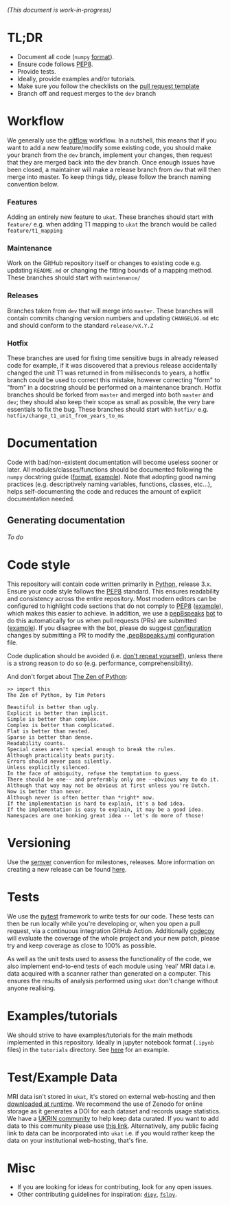 *(This document is work-in-progress)*

# TL;DR
- Document all code (`numpy` [format](https://numpydoc.readthedocs.io/en/latest/format.html)).
- Ensure code follows [PEP8](https://www.python.org/dev/peps/pep-0008/).
- Provide tests.
- Ideally, provide examples and/or tutorials.
- Make sure you follow the checklists on the [pull request template](PULL_REQUEST_TEMPLATE.md)
- Branch off and request merges to the `dev` branch

# Workflow
We generally use the [gitflow](https://www.atlassian.com/git/tutorials/comparing-workflows/gitflow-workflow#:~:text=The%20overall%20flow%20of%20Gitflow,merged%20into%20the%20develop%20branch) workflow. In a nutshell, this means that if you want to add a new feature/modify some existing code, you should make your branch from the `dev` branch, implement your changes, then request that they are merged back into the dev branch. Once enough issues have been closed, a maintainer will make a release branch from `dev` that will then merge into master. To keep things tidy, please follow the branch naming convention below.

### Features
Adding an entirely new feature to `ukat`. These branches should start with `feature/` e.g. when adding T1 mapping to `ukat` the branch would be called `feature/t1_mapping`
### Maintenance
Work on the GitHub repository itself or changes to existing code e.g. updating `README.md` or changing the fitting bounds of a mapping method. These branches should start with `maintenance/`
### Releases
Branches taken from `dev` that will merge into `master`. These branches will contain commits changing version numbers and updating `CHANGELOG.md` etc and should conform to the standard `release/vX.Y.Z`
### Hotfix
These branches are used for fixing time sensitive bugs in already released code for example, if it was discovered that a previous release accidentally changed the unit T1 was returned in from milliseconds to years, a hotfix branch could be used to correct this mistake, however correcting "form" to "from" in a docstring should be performed on a maintenance branch. Hotfix branches should be forked from `master` and merged into both `master` and `dev`; they should also keep their scope as small as possible, the very bare essentials to fix the bug. These branches should start with `hotfix/` e.g. `hotfix/change_t1_unit_from_years_to_ms`

# Documentation
Code with bad/non-existent documentation will become useless sooner or later. All modules/classes/functions should be documented following the `numpy` docstring guide ([format](https://numpydoc.readthedocs.io/en/latest/format.html), [example](https://numpydoc.readthedocs.io/en/latest/example.html#example)). Note that adopting good naming practices (e.g. descriptively naming variables, functions, classes, etc...), helps self-documenting the code and reduces the amount of explicit documentation needed.

## Generating documentation
*To do*

# Code style
This repository will contain code written primarily in [Python](https://www.python.org/), release 3.x. Ensure your code style follows the [PEP8](https://www.python.org/dev/peps/pep-0008/) standard. This ensures readability and consistency across the entire repository. Most modern editors can be configured to highlight code sections that do not comply to [PEP8](https://www.python.org/dev/peps/pep-0008/) ([example](https://code.visualstudio.com/docs/python/linting)), which makes this easier to achieve. In addition, we use a [pep8speaks](https://pep8speaks.com/) [bot](https://github.com/UKRIN-MAPS-PEP8SPEAKS) to do this automatically for us when pull requests (PRs) are submitted ([example](https://github.com/UKRIN-MAPS/UKRIN-MAPS/pull/11#issuecomment-620669120)). If you disagree with the bot, please do suggest [configuration](https://github.com/OrkoHunter/pep8speaks#configuration) changes by submitting a PR to modify the [.pep8speaks.yml](https://github.com/UKRIN-MAPS/UKRIN-MAPS/blob/master/.pep8speaks.yml) configuration file.

Code duplication should be avoided (i.e. [don't repeat yourself](https://en.wikipedia.org/wiki/Don%27t_repeat_yourself)), unless there is a strong reason to do so (e.g. performance, comprehensibility).

And don't forget about [The Zen of Python](https://www.python.org/dev/peps/pep-0020/):

    >> import this
    The Zen of Python, by Tim Peters

    Beautiful is better than ugly.
    Explicit is better than implicit.
    Simple is better than complex.
    Complex is better than complicated.
    Flat is better than nested.
    Sparse is better than dense.
    Readability counts.
    Special cases aren't special enough to break the rules.
    Although practicality beats purity.
    Errors should never pass silently.
    Unless explicitly silenced.
    In the face of ambiguity, refuse the temptation to guess.
    There should be one-- and preferably only one --obvious way to do it.
    Although that way may not be obvious at first unless you're Dutch.
    Now is better than never.
    Although never is often better than *right* now.
    If the implementation is hard to explain, it's a bad idea.
    If the implementation is easy to explain, it may be a good idea.
    Namespaces are one honking great idea -- let's do more of those!


# Versioning
Use the [semver](https://semver.org/) convention for milestones, releases. More information on creating a new release can be found [here](https://github.com/UKRIN-MAPS/ukat/wiki/Creating-a-New-Release).

# Tests
We use the [pytest](https://docs.pytest.org/) framework to write tests for our code. These tests can then be run locally while you're developing or, when you open a pull request, via a continuous integration GitHub Action. Additionally [codecov](https://app.codecov.io/gh/UKRIN-MAPS/ukat) will evaluate the coverage of the whole project and your new patch, please try and keep coverage as close to 100% as possible. 

As well as the unit tests used to assess the functionality of the code, we also implement end-to-end tests of each module using 'real' MRI data i.e. data acquired with a scanner rather than generated on a computer. This ensures the results of analysis performed using `ukat` don't change without anyone realising.

# Examples/tutorials
We should strive to have examples/tutorials for the main methods implemented in this repository. Ideally in jupyter notebook format (`.ipynb` files) in the `tutorials` directory. See [here](/tutorials/t2star_calculation.ipynb) for an example.

# Test/Example Data
MRI data isn't stored in `ukat`, it's stored on external web-hosting and then [downloaded at runtime](https://github.com/UKRIN-MAPS/ukat/blob/master/ukat/data/fetch.py). We recommend the use of Zenodo for online storage as it generates a DOI for each dataset and records usage statistics. We have a [UKRIN community](https://zenodo.org/communities/ukrin/) to help keep data curated. If you want to add data to this community please use [this link](https://zenodo.org/deposit/new?c=ukrin). Alternatively, any public facing link to data can be incorporated into `ukat` i.e. if you would rather keep the data on your institutional web-hosting, that's fine.

# Misc
- If you are looking for ideas for contributing, look for any open issues.
- Other contributing guidelines for inspiration: [`dipy`](https://github.com/dipy/dipy/blob/master/CONTRIBUTING.md), [`fslpy`](https://users.fmrib.ox.ac.uk/~paulmc/fsleyes/fslpy/latest/contributing.html).
